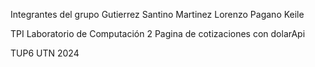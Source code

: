 Integrantes del grupo
Gutierrez Santino
Martinez Lorenzo
Pagano Keile

TPI Laboratorio de Computación 2
Pagina de cotizaciones con dolarApi

TUP6 UTN 2024
